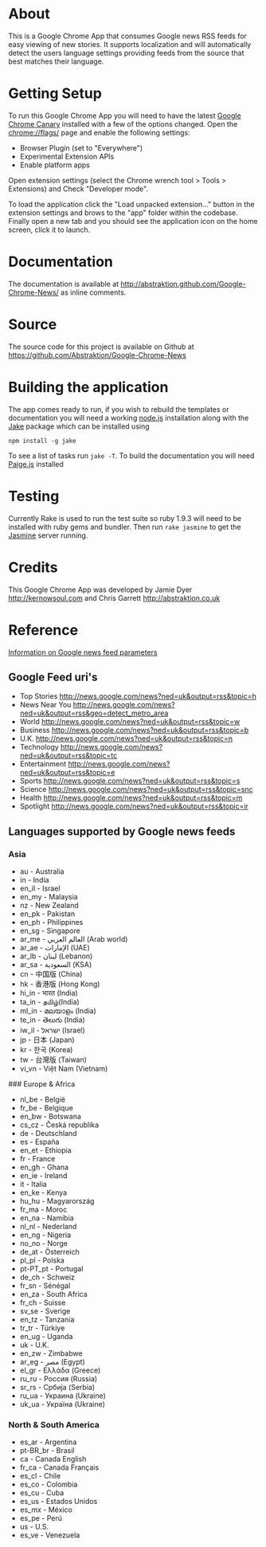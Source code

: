 # About

This is a Google Chrome App that consumes Google news RSS feeds for easy viewing of new stories. It supports localization and will automatically detect the users language settings providing feeds from the source that best matches their language.

# Getting Setup

To run this Google Chrome App you will need to have the latest [Google Chrome Canary](https://tools.google.com/dlpage/chromesxs/) installed with a few of the options changed. Open the [chrome://flags/](chrome://flags/) page and enable the following settings:

* Browser Plugin (set to "Everywhere")
* Experimental Extension APIs
* Enable platform apps

Open extension settings (select the Chrome wrench tool > Tools > Extensions) and Check "Developer mode".

To load the application click the "Load unpacked extension..." button in the extension settings and brows to the "app" folder within the codebase. Finally open a new tab and you should see the application icon on the home screen, click it to launch.

# Documentation

The documentation is available at <http://abstraktion.github.com/Google-Chrome-News/> as inline comments.

# Source

The source code for this project is available on Github at <https://github.com/Abstraktion/Google-Chrome-News>

# Building the application

The app comes ready to run, if you wish to rebuild the templates or documentation you will need a working [node.js](http://nodejs.org/) installation along with the [Jake](https://github.com/mde/jake) package which can be installed using

`npm install -g jake`

To see a list of tasks run `jake -T`. To build the documentation you will need [Paige.js](http://rthauby.github.com/Paige/) installed

# Testing

Currently Rake is used to run the test suite so ruby 1.9.3 will need to be installed with ruby gems and bundler. Then run `rake jasmine` to get the [Jasmine](http://pivotal.github.com/jasmine/) server running.

# Credits

This Google Chrome App was developed by Jamie Dyer <http://kernowsoul.com> and Chris Garrett <http://abstraktion.co.uk>

# Reference

[Information on Google news feed parameters](http://blog.slashpoundbang.com/post/12975232033/google-news-search-parameters-the-missing-manual)

## Google Feed uri's

* Top Stories   http://news.google.com/news?ned=uk&output=rss&topic=h
* News Near You http://news.google.com/news?ned=uk&output=rss&geo=detect_metro_area
* World         http://news.google.com/news?ned=uk&output=rss&topic=w
* Business      http://news.google.com/news?ned=uk&output=rss&topic=b
* U.K.          http://news.google.com/news?ned=uk&output=rss&topic=n
* Technology    http://news.google.com/news?ned=uk&output=rss&topic=tc
* Entertainment http://news.google.com/news?ned=uk&output=rss&topic=e
* Sports        http://news.google.com/news?ned=uk&output=rss&topic=s
* Science       http://news.google.com/news?ned=uk&output=rss&topic=snc
* Health        http://news.google.com/news?ned=uk&output=rss&topic=m
* Spotlight     http://news.google.com/news?ned=uk&output=rss&topic=ir

## Languages supported by Google news feeds

### Asia
* au        - Australia
* in        - India
* en_il     - Israel
* en_my     - Malaysia
* nz        - New Zealand
* en_pk     - Pakistan
* en_ph     - Philippines
* en_sg     - Singapore
* ar_me     - العالم العربي (Arab world)
* ar_ae     - الإمارات (UAE)
* ar_lb     - لبنان (Lebanon)
* ar_sa     - السعودية (KSA)
* cn        - 中国版 (China)
* hk        - 香港版 (Hong Kong)
* hi_in     - भारत (India)
* ta_in     - தமிழ்(India)
* ml_in     - മലയാളം (India)
* te_in     - తెలుగు (India)
* iw_il     - ישראל (Israel)
* jp        - 日本 (Japan)
* kr        - 한국 (Korea)
* tw        - 台灣版 (Taiwan)
* vi_vn     - Việt Nam (Vietnam)

### Europe & Africa
* nl_be     - België
* fr_be     - Belgique
* en_bw     - Botswana
* cs_cz     - Česká republika
* de        - Deutschland
* es        - España
* en_et     - Ethiopia
* fr        - France
* en_gh     - Ghana
* en_ie     - Ireland
* it        - Italia
* en_ke     - Kenya
* hu_hu     - Magyarország
* fr_ma     - Moroc
* en_na     - Namibia
* nl_nl     - Nederland
* en_ng     - Nigeria
* no_no     - Norge
* de_at     - Österreich
* pl_pl     - Polska
* pt-PT_pt  - Portugal
* de_ch     - Schweiz
* fr_sn     - Sénégal
* en_za     - South Africa
* fr_ch     - Suisse
* sv_se     - Sverige
* en_tz     - Tanzania
* tr_tr     - Türkiye
* en_ug     - Uganda
* uk        - U.K.
* en_zw     - Zimbabwe
* ar_eg     - مصر (Egypt)
* el_gr     - Ελλάδα (Greece)
* ru_ru     - Россия (Russia)
* sr_rs     -  Србија (Serbia)
* ru_ua     - Украина (Ukraine)
* uk_ua     - Україна (Ukraine)

### North & South America
* es_ar     - Argentina
* pt-BR_br  - Brasil
* ca        - Canada English
* fr_ca     - Canada Français
* es_cl     - Chile
* es_co     - Colombia
* es_cu     - Cuba
* es_us     - Estados Unidos
* es_mx     - México
* es_pe     - Perú
* us        - U.S.
* es_ve     - Venezuela
